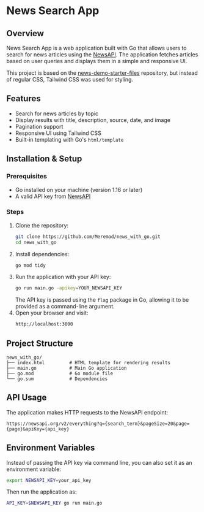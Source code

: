 # News Search App

## Overview
News Search App is a web application built with Go that allows users to search for news articles using the [NewsAPI](https://newsapi.org/). The application fetches articles based on user queries and displays them in a simple and responsive UI.

This project is based on the [news-demo-starter-files](https://github.com/Freshman-tech/news-demo-starter-files) repository, but instead of regular CSS, Tailwind CSS was used for styling.

## Features
- Search for news articles by topic
- Display results with title, description, source, date, and image
- Pagination support
- Responsive UI using Tailwind CSS
- Built-in templating with Go's `html/template`

## Installation & Setup
### Prerequisites
- Go installed on your machine (version 1.16 or later)
- A valid API key from [NewsAPI](https://newsapi.org/)

### Steps
1. Clone the repository:
   ```sh
   git clone https://github.com/Meremad/news_with_go.git
   cd news_with_go
   ```
2. Install dependencies:
   ```sh
   go mod tidy
   ```
3. Run the application with your API key:
   ```sh
   go run main.go -apikey=YOUR_NEWSAPI_KEY
   ```
   The API key is passed using the `flag` package in Go, allowing it to be provided as a command-line argument.
4. Open your browser and visit:
   ```sh
   http://localhost:3000
   ```

## Project Structure
```
news_with_go/
├── index.html         # HTML template for rendering results
├── main.go            # Main Go application
├── go.mod             # Go module file
└── go.sum             # Dependencies
```

## API Usage
The application makes HTTP requests to the NewsAPI endpoint:
```
https://newsapi.org/v2/everything?q={search_term}&pageSize=20&page={page}&apiKey={api_key}
```

## Environment Variables
Instead of passing the API key via command line, you can also set it as an environment variable:
```sh
export NEWSAPI_KEY=your_api_key
```
Then run the application as:
```sh
API_KEY=$NEWSAPI_KEY go run main.go
```

